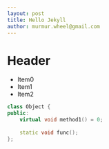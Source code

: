```yaml
---
layout: post
title: Hello Jekyll
author: murmur.wheel@gmail.com
---
```


# Header

- Item0
- Item1
- Item2

```cpp
class Object {
public:
    virtual void method1() = 0;
    
    static void func();
};
```
